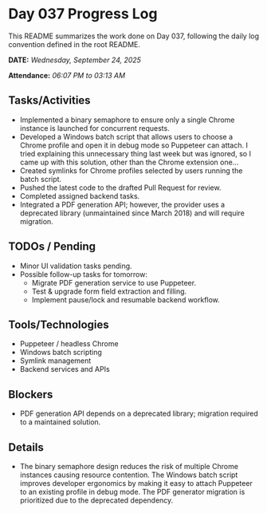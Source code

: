 # Day 037 Progress Log

This README summarizes the work done on Day 037, following the daily log convention defined in the root README.

**DATE:** _Wednesday, September 24, 2025_

**Attendance:** _06:07 PM to 03:13 AM_

## Tasks/Activities

- Implemented a binary semaphore to ensure only a single Chrome instance is launched for concurrent requests.
- Developed a Windows batch script that allows users to choose a Chrome profile and open it in debug mode so Puppeteer can attach. I tried explaining this unnecessary thing last week but was ignored, so I came up with this solution, other than the Chrome extension one...
- Created symlinks for Chrome profiles selected by users running the batch script.
- Pushed the latest code to the drafted Pull Request for review.
- Completed assigned backend tasks.
- Integrated a PDF generation API; however, the provider uses a deprecated library (unmaintained since March 2018) and will require migration.

## TODOs / Pending

- Minor UI validation tasks pending.
- Possible follow-up tasks for tomorrow:
  - Migrate PDF generation service to use Puppeteer.
  - Test & upgrade form field extraction and filling.
  - Implement pause/lock and resumable backend workflow.

## Tools/Technologies

- Puppeteer / headless Chrome
- Windows batch scripting
- Symlink management
- Backend services and APIs

## Blockers

- PDF generation API depends on a deprecated library; migration required to a maintained solution.

## Details

- The binary semaphore design reduces the risk of multiple Chrome instances causing resource contention. The Windows batch script improves developer ergonomics by making it easy to attach Puppeteer to an existing profile in debug mode. The PDF generator migration is prioritized due to the deprecated dependency.
